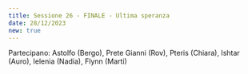 ```yaml
---
title: Sessione 26 - FINALE - Ultima speranza
date: 28/12/2023
new: true
---
```

Partecipano: Astolfo (Bergo), Prete Gianni (Rov), Pteris (Chiara), Ishtar (Auro), Ielenia (Nadia), Flynn (Marti)